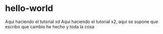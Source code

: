 # hello-world
Aqui haciendo el tutorial xd
Aqui haciendo el tutorial x2, aqui se supone que escribo que cambio he hecho y toda la cosa
